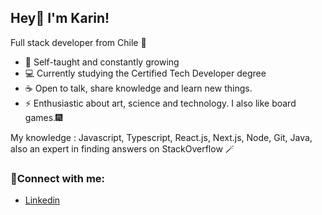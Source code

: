 ## Hey👋 I'm Karin! 
Full stack developer from Chile 👯

- 🌱 Self-taught and constantly growing
- 💻 Currently studying the Certified Tech Developer degree
- ☕ Open to talk, share knowledge and learn new things.
- ⚡ Enthusiastic about art, science and technology. I also like board games.🎆

My knowledge : Javascript, Typescript, React.js, Next.js, Node, Git, Java, also an expert in finding answers on StackOverflow 🪄

### 💬Connect with me:
- [Linkedin](https://www.linkedin.com/in/km-escobar/)  
